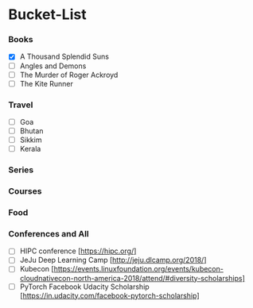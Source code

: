 # Bucket-List

### Books ###

- [X] A Thousand Splendid Suns
- [ ] Angles and Demons
- [ ] The Murder of Roger Ackroyd 
- [ ] The Kite Runner

### Travel ###

- [ ] Goa
- [ ] Bhutan
- [ ] Sikkim
- [ ] Kerala

### Series ###


### Courses ###


### Food ###


### Conferences and All  ###

- [ ] HIPC conference [https://hipc.org/]
- [ ] JeJu Deep Learning Camp [http://jeju.dlcamp.org/2018/]
- [ ] Kubecon [https://events.linuxfoundation.org/events/kubecon-cloudnativecon-north-america-2018/attend/#diversity-scholarships]
- [ ] PyTorch Facebook Udacity Scholarship [https://in.udacity.com/facebook-pytorch-scholarship]
